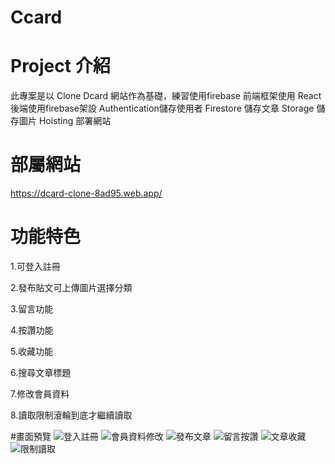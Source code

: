 # Ccard
# Project 介紹

此專案是以 Clone Dcard 網站作為基礎，練習使用firebase
前端框架使用 React 
後端使用firebase架設
Authentication儲存使用者
Firestore 儲存文章
Storage 儲存圖片
Hoisting 部署網站
#

#  部屬網站
https://dcard-clone-8ad95.web.app/
#

# 功能特色
1.可登入註冊

2.發布貼文可上傳圖片選擇分類

3.留言功能

4.按讚功能

5.收藏功能

6.搜尋文章標題

7.修改會員資料

8.讀取限制滾輪到底才繼續讀取



#畫面預覽
![登入註冊](./public/images/登入註冊.gif)
![會員資料修改](./public/images/會員資料修改.gif)
![發布文章](./public/images/發布文章.gif)
![留言按讚](./public/images/留言按讚.gif)
![文章收藏](./public/images/文章收藏.gif)
![限制讀取](./public/images/限制讀取.gif)



